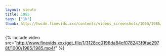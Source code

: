```yaml
--- 
layout: sieutv
title: 1985
tags: ["1k"]
thumb: http://hwcdn.finevids.xxx/contents/videos_screenshots/1000/1985/preview.mp4.jpg
---
```

{% include video src="http://www.finevids.xxx/get_file/1/3128cc0198da84cf078243f9fae2978f/1000/1985/1985.mp4/" %} 
